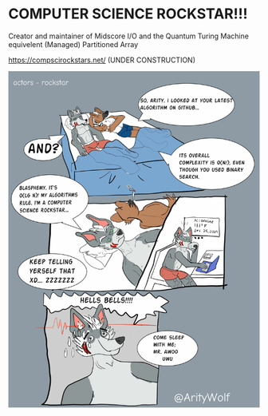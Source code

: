 # COMPUTER SCIENCE ROCKSTAR!!!

Creator and maintainer of Midscore I/O and the Quantum Turing Machine equivelent (Managed) Partitioned Array


https://compscirockstars.net/ (UNDER CONSTRUCTION)


![Computer Science Rockstar](https://raw.githubusercontent.com/ZeroPivot/ZeroPivot/main/rockstar.jpg)


